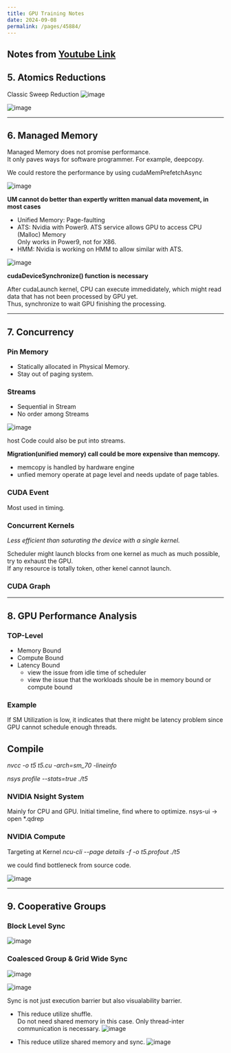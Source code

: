 ```yaml
---
title: GPU Training Notes
date: 2024-09-08
permalink: /pages/45884/
---
```


Notes from [Youtube Link](https://www.youtube.com/playlist?list=PL6RdenZrxrw-zNX7uuGppWETdxt_JxdMj)
---

## 5. Atomics Reductions

Classic Sweep Reduction
![image](https://github.com/user-attachments/assets/77e87165-58a8-43ff-a049-495c6c8ec8f4)

![image](https://github.com/user-attachments/assets/ad2ec91a-307a-4589-bf38-fec7fd489af2)

---

## 6. Managed Memory
Managed Memory does not promise performance.\
It only paves ways for software programmer. For example, deepcopy.

We could restore the performance by using cudaMemPrefetchAsync

![image](https://github.com/user-attachments/assets/1466b29c-f4d9-4b8f-9535-b9f70de68b11)

**UM cannot do better than expertly written manual data movement, in most cases**

- Unified Memory: Page-faulting
- ATS: Nvidia with Power9. ATS service allows GPU to access CPU (Malloc) Memory\
  Only works in Power9, not for X86.
- HMM: Nvidia is working on HMM to allow similar with ATS.

![image](https://github.com/user-attachments/assets/4ed00e8e-9afb-45d6-bf56-7faf95801a64)

**cudaDeviceSynchronize() function is necessary**

After cudaLaunch kernel, CPU can execute immedidately, which might read data that has not been processed by GPU yet.\
Thus, synchronize to wait GPU finishing the processing.

---

## 7. Concurrency

### Pin Memory
- Statically allocated in Physical Memory.
- Stay out of paging system.

### Streams

- Sequential in Stream
- No order among Streams

![image](https://github.com/user-attachments/assets/5f2b4794-c6ab-46b5-89c8-97e8d95a0a16)

host Code could also be put into streams.

**Migration(unified memory) call could be more expensive than memcopy.**
- memcopy is handled by hardware engine
- unfied memory operate at page level and needs update of page tables.

### CUDA Event
Most used in timing.

### Concurrent Kernels
*Less efficient than saturating the device with a single kernel.*

Scheduler might launch blocks from one kernel as much as much possible, try to exhaust the GPU.\
If any resource is totally token, other kenel cannot launch.

### CUDA Graph

---

## 8. GPU Performance Analysis

### TOP-Level
- Memory Bound
- Compute Bound
- Latency Bound
  * view the issue from idle time of scheduler
  * view the issue that the workloads shoule be in memory bound or compute bound

### Example
If SM Utilization is low, it indicates that there might be latency problem since GPU cannot schedule enough threads.

## Compile

*nvcc -o t5 t5.cu -arch=sm_70 -lineinfo*

*nsys profile --stats=true ./t5*

### NVIDIA Nsight System
Mainly for CPU and GPU. Initial timeline, find where to optimize.
nsys-ui -> open *.qdrep

### NVIDIA Compute
Targeting at Kernel
*ncu-cli --page details -f -o t5.profout ./t5*

we could find bottleneck from source code.

![image](https://github.com/user-attachments/assets/f93475fb-e6a5-4eac-a4fb-ce467c15f1d8)

---

## 9. Cooperative Groups

### Block Level Sync
![image](https://github.com/user-attachments/assets/fa0baf0e-e17d-4257-9331-d6d4bf8e9c4f)

### Coalesced Group & Grid Wide Sync

![image](https://github.com/user-attachments/assets/379f94a2-1e79-4136-8813-c09318a377bc)

![image](https://github.com/user-attachments/assets/7d532030-7fbd-4342-a92a-64cf8e500975)

Sync is not just execution barrier but also visualability barrier.

- This reduce utilize shuffle.\
  Do not need shared memory in this case. Only thread-inter communication is necessary.
![image](https://github.com/user-attachments/assets/4688af49-b16f-4542-8596-fa3105aa094e)

- This reduce utilize shared memory and sync.
![image](https://github.com/user-attachments/assets/316c510c-a285-4e84-b064-91303a3a4751)





